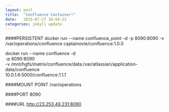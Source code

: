 ```yaml
---
layout: post
title:  "Confluence Container!"
date:   2015-07-27 10:04:22
categories: jekyll update
---
```

####PERSISTENT
docker run --name confluence_point -d -p 8090:8090 -v /var/operations/confluence captainovie/confluence:1.0.0

docker run --name confluence -d \
 -p 8090:8090 \
 -v /mnt/hgfs/matrix/confluence/data:/var/atlassian/application-data/confluence \
 10.0.1.6:5000/confluence:1.1.1


####MOUNT POINT
/var/operations

####PORT 
8090

####URL
 http://23.253.49.231:8090